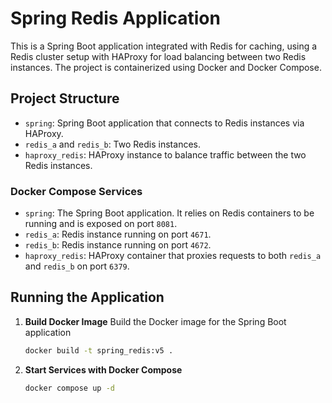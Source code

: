 # Spring Redis Application

This is a Spring Boot application integrated with Redis for caching, using a Redis cluster setup with HAProxy for load balancing between two Redis instances. The project is containerized using Docker and Docker Compose.

## Project Structure
- `spring`: Spring Boot application that connects to Redis instances via HAProxy.
- `redis_a` and `redis_b`: Two Redis instances.
- `haproxy_redis`: HAProxy instance to balance traffic between the two Redis instances.

### Docker Compose Services
- `spring`: The Spring Boot application. It relies on Redis containers to be running and is exposed on port `8081`.
- `redis_a`: Redis instance running on port `4671`.
- `redis_b`: Redis instance running on port `4672`.
- `haproxy_redis`: HAProxy container that proxies requests to both `redis_a` and `redis_b` on port `6379`.

## Running the Application
1. **Build Docker Image**
   Build the Docker image for the Spring Boot application
   ```bash
   docker build -t spring_redis:v5 .
   ```
2. **Start Services with Docker Compose**
   ```bash
   docker compose up -d
   ```
